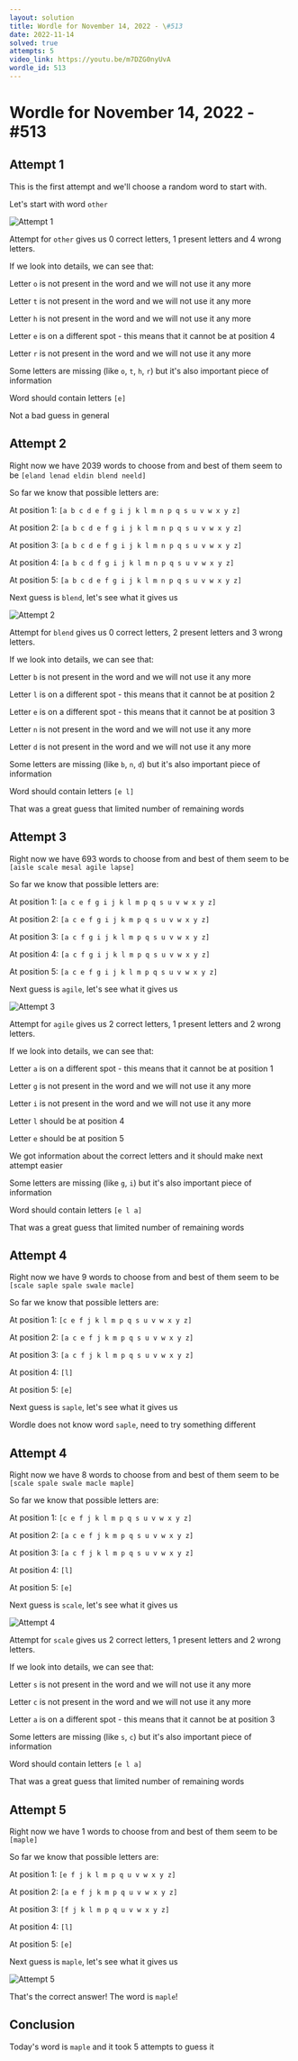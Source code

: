 ```yaml
---
layout: solution
title: Wordle for November 14, 2022 - \#513
date: 2022-11-14
solved: true
attempts: 5
video_link: https://youtu.be/m7DZG0nyUvA
wordle_id: 513
---
```


# Wordle for November 14, 2022 - \#513

## Attempt 1

This is the first attempt and we'll choose a random word to start with.

Let's start with word `other`

![Attempt 1](2022-11-14/attempt-1.png)

Attempt for `other` gives us 0 correct letters, 1 present letters and 4 wrong letters.

If we look into details, we can see that:

Letter `o` is not present in the word and we will not use it any more

Letter `t` is not present in the word and we will not use it any more

Letter `h` is not present in the word and we will not use it any more

Letter `e` is on a different spot - this means that it cannot be at position 4

Letter `r` is not present in the word and we will not use it any more

Some letters are missing (like `o`, `t`, `h`, `r`) but it's also important piece of information

Word should contain letters `[e]`

Not a bad guess in general



## Attempt 2

Right now we have 2039 words to choose from and best of them seem to be `[eland lenad eldin blend neeld]`

So far we know that possible letters are:

At position 1: `[a b c d e f g i j k l m n p q s u v w x y z]`

At position 2: `[a b c d e f g i j k l m n p q s u v w x y z]`

At position 3: `[a b c d e f g i j k l m n p q s u v w x y z]`

At position 4: `[a b c d f g i j k l m n p q s u v w x y z]`

At position 5: `[a b c d e f g i j k l m n p q s u v w x y z]`

Next guess is `blend`, let's see what it gives us

![Attempt 2](2022-11-14/attempt-2.png)

Attempt for `blend` gives us 0 correct letters, 2 present letters and 3 wrong letters.

If we look into details, we can see that:

Letter `b` is not present in the word and we will not use it any more

Letter `l` is on a different spot - this means that it cannot be at position 2

Letter `e` is on a different spot - this means that it cannot be at position 3

Letter `n` is not present in the word and we will not use it any more

Letter `d` is not present in the word and we will not use it any more

Some letters are missing (like `b`, `n`, `d`) but it's also important piece of information

Word should contain letters `[e l]`

That was a great guess that limited number of remaining words



## Attempt 3

Right now we have 693 words to choose from and best of them seem to be `[aisle scale mesal agile lapse]`

So far we know that possible letters are:

At position 1: `[a c e f g i j k l m p q s u v w x y z]`

At position 2: `[a c e f g i j k m p q s u v w x y z]`

At position 3: `[a c f g i j k l m p q s u v w x y z]`

At position 4: `[a c f g i j k l m p q s u v w x y z]`

At position 5: `[a c e f g i j k l m p q s u v w x y z]`

Next guess is `agile`, let's see what it gives us

![Attempt 3](2022-11-14/attempt-3.png)

Attempt for `agile` gives us 2 correct letters, 1 present letters and 2 wrong letters.

If we look into details, we can see that:

Letter `a` is on a different spot - this means that it cannot be at position 1

Letter `g` is not present in the word and we will not use it any more

Letter `i` is not present in the word and we will not use it any more

Letter `l` should be at position 4

Letter `e` should be at position 5

We got information about the correct letters and it should make next attempt easier

Some letters are missing (like `g`, `i`) but it's also important piece of information

Word should contain letters `[e l a]`

That was a great guess that limited number of remaining words



## Attempt 4

Right now we have 9 words to choose from and best of them seem to be `[scale saple spale swale macle]`

So far we know that possible letters are:

At position 1: `[c e f j k l m p q s u v w x y z]`

At position 2: `[a c e f j k m p q s u v w x y z]`

At position 3: `[a c f j k l m p q s u v w x y z]`

At position 4: `[l]`

At position 5: `[e]`

Next guess is `saple`, let's see what it gives us

Wordle does not know word `saple`, need to try something different

## Attempt 4

Right now we have 8 words to choose from and best of them seem to be `[scale spale swale macle maple]`

So far we know that possible letters are:

At position 1: `[c e f j k l m p q s u v w x y z]`

At position 2: `[a c e f j k m p q s u v w x y z]`

At position 3: `[a c f j k l m p q s u v w x y z]`

At position 4: `[l]`

At position 5: `[e]`

Next guess is `scale`, let's see what it gives us

![Attempt 4](2022-11-14/attempt-4.png)

Attempt for `scale` gives us 2 correct letters, 1 present letters and 2 wrong letters.

If we look into details, we can see that:

Letter `s` is not present in the word and we will not use it any more

Letter `c` is not present in the word and we will not use it any more

Letter `a` is on a different spot - this means that it cannot be at position 3

Some letters are missing (like `s`, `c`) but it's also important piece of information

Word should contain letters `[e l a]`

That was a great guess that limited number of remaining words



## Attempt 5

Right now we have 1 words to choose from and best of them seem to be `[maple]`

So far we know that possible letters are:

At position 1: `[e f j k l m p q u v w x y z]`

At position 2: `[a e f j k m p q u v w x y z]`

At position 3: `[f j k l m p q u v w x y z]`

At position 4: `[l]`

At position 5: `[e]`

Next guess is `maple`, let's see what it gives us

![Attempt 5](2022-11-14/attempt-5.png)

That's the correct answer! The word is `maple`!

## Conclusion

Today's word is `maple` and it took 5 attempts to guess it

